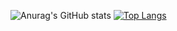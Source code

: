 ![Anurag's GitHub stats](https://github-readme-stats.vercel.app/api?username=RareDevil&count_private=true&show_icons=true&theme=dark&include_all_commits=true)
[![Top Langs](https://github-readme-stats.vercel.app/api/top-langs/?username=RareDevil&theme=dark&layout=compact&count_private=true&langs_count=6)](https://github.com/anuraghazra/github-readme-stats)
